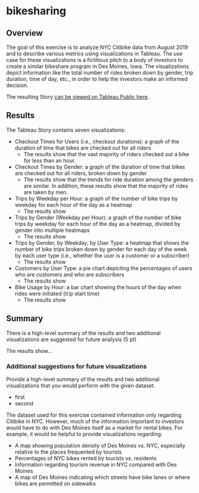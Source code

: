 # bikesharing

## Overview

The goal of this exercise is to analyze NYC Citibike data from August 2019 and to describe various metrics using visualizations in Tableau. The use case for these visualizations is a fictitious pitch to a body of investors to create a similar bikeshare program in Des Moines, Iowa. The visualizations depict information like the total number of rides broken down by gender, trip duration, time of day, etc., in order to help the investors make an informed decision. 

The resulting Story <a href="https://public.tableau.com/app/profile/david1924/viz/August2019CitibikeUsage/August2019CitibikeUsage">can be viewed on Tableau Public here</a>.


## Results

The Tableau Story contains seven visualizations:

* Checkout Times for Users (i.e., checkout durations): a graph of the duration of time that bikes are checked out for all riders
  - The results show that the vast majority of riders checked out a bike for less than an hour.
* Checkout Times by Gender: a graph of the duration of time that bikes are checked out for all riders, broken down by gender
  - The results show that the trends for ride duration among the genders are similar. In addition, these results show that the majority of rides are taken by men.
* Trips by Weekday per Hour: a graph of the number of bike trips by weekday for each hour of the day as a heatmap
  - The results show
* Trips by Gender (Weekday per Hour): a graph of the number of bike trips by weekday for each hour of the day as a heatmap, divided by gender into multiple heatmaps
  - The results show
* Trips by Gender, by Weekday, by User Type: a heatmap that shows the number of bike trips broken down by gender for each day of the week by each user type (i.e., whether the user is a customer or a subscriber)
  - The results show
* Customers by User Type: a pie chart depicting the percentages of users who are customers and who are subscribers
  - The results show
* Bike Usage by Hour: a bar chart showing the hours of the day when rides were initiated (trip start time)
  - The results show



## Summary

There is a high-level summary of the results and two additional visualizations are suggested for future analysis (5 pt)

The results show...

### Additional suggestions for future visualizations

Provide a high-level summary of the results and two additional visualizations that you would perform with the given dataset.
* first
* second






The dataset used for this exercise contained information only regarding Citibike in NYC. However, much of the information important to investors would have to do with Des Moines itself as a market for rental bikes. For example, it would be helpful to provide visualizations regarding:

* A map showing population density of Des Moines vs. NYC, especially relative to the places frequented by tourists
* Percentages of NYC bikes rented by tourists vs. residents
* Information regarding tourism revenue in NYC compared with Des Moines
* A map of Des Moines indicating which streets have bike lanes or where bikes are permitted on sidewalks
